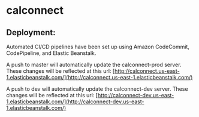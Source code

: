 # calconnect

## Deployment:
Automated CI/CD pipelines have been set up using Amazon CodeCommit, CodePipeline, and Elastic Beanstalk.

A push to master will automatically update the calconnect-prod server.  These changes will be reflected at this url: [http://calconnect.us-east-1.elasticbeanstalk.com/](http://calconnect.us-east-1.elasticbeanstalk.com/)

A push to dev will automatically update the calconnect-dev server.  These changes will be reflected at this url: [http://calconnect-dev.us-east-1.elasticbeanstalk.com/](http://calconnect-dev.us-east-1.elasticbeanstalk.com/)